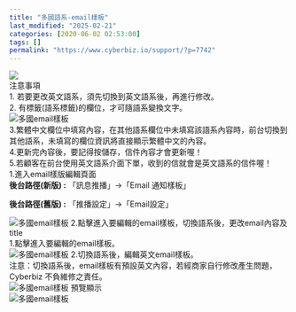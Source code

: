 ```yaml
---
title: "多國語系-email樣板"
last_modified: "2025-02-21"
categories: [2020-06-02 02:53:00]
tags: []
permalink: "https://www.cyberbiz.io/support/?p=7742"
---
```


![](https://www.cyberbiz.io/support/wp-content/uploads/2021/08/多國版本圖.png)  
注意事項  
1\. 若要更改英文語系，須先切換到英文語系後，再進行修改。  
2\. 有標籤(語系標籤)的欄位，才可隨語系變換文字。  
![多國email樣板](https://www.cyberbiz.co/support/wp-content/uploads/2020/05/多國-商品群組01.png)  
3.繁體中文欄位中填寫內容，在其他語系欄位中未填寫該語系內容時，前台切換到其他語系，未填寫的欄位資訊將直接顯示繁體中文的內容。  
4.更新完內容後，要記得按儲存，信件內容才會更新喔！  
5.若顧客在前台使用英文語系介面下單，收到的信就會是英文語系的信件喔！  
1.進入email樣版編輯頁面  
**後台路徑(新版) :** 「訊息推播」→「Email 通知樣板」  

**後台路徑(舊版) :** 「推播設定」→「Email設定」  

![多國email樣板](https://www.cyberbiz.co/support/wp-content/uploads/2020/06/多國email樣板01.png)
2.點擊進入要編輯的email樣板，切換語系後，更改email內容及title  
1.點擊進入要編輯的email樣板。  
![多國email樣板](https://www.cyberbiz.co/support/wp-content/uploads/2020/06/多國email樣板02.png) 2.切換語系後，編輯英文email樣板。  
注意：切換語系後，email樣板有預設英文內容，若經商家自行修改產生問題，Cyberbiz 不負維修之責任。  
![多國email樣板](https://www.cyberbiz.co/support/wp-content/uploads/2020/06/多國email樣板03.png) 預覽顯示  
![多國email樣板](https://www.cyberbiz.co/support/wp-content/uploads/2020/06/多國email樣板04.png)

